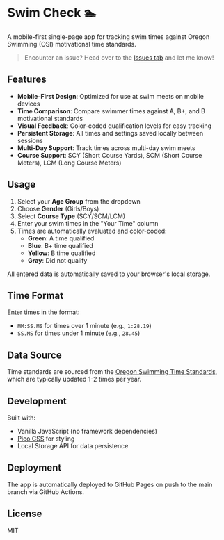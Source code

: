 # Swim Check 🏊

A mobile-first single-page app for tracking swim times against Oregon Swimming (OSI) motivational time standards.

> Encounter an issue? Head over to the [Issues tab](https://github.com/ironprogrammer/swimcheck/issues) and let me know!

## Features

- **Mobile-First Design**: Optimized for use at swim meets on mobile devices
- **Time Comparison**: Compare swimmer times against A, B+, and B motivational standards
- **Visual Feedback**: Color-coded qualification levels for easy tracking
- **Persistent Storage**: All times and settings saved locally between sessions
- **Multi-Day Support**: Track times across multi-day swim meets
- **Course Support**: SCY (Short Course Yards), SCM (Short Course Meters), LCM (Long Course Meters)

## Usage

1. Select your **Age Group** from the dropdown
2. Choose **Gender** (Girls/Boys)
3. Select **Course Type** (SCY/SCM/LCM)
4. Enter your swim times in the "Your Time" column
5. Times are automatically evaluated and color-coded:
   - **Green**: A time qualified
   - **Blue**: B+ time qualified
   - **Yellow**: B time qualified
   - **Gray**: Did not qualify

All entered data is automatically saved to your browser's local storage.

## Time Format

Enter times in the format:
- `MM:SS.MS` for times over 1 minute (e.g., `1:28.19`)
- `SS.MS` for times under 1 minute (e.g., `28.45`)

## Data Source

Time standards are sourced from the [Oregon Swimming Time Standards](https://www.oregonswimming.org/page/competition/time-standards), which are typically updated 1-2 times per year.

## Development

Built with:
- Vanilla JavaScript (no framework dependencies)
- [Pico CSS](https://picocss.com/) for styling
- Local Storage API for data persistence

## Deployment

The app is automatically deployed to GitHub Pages on push to the main branch via GitHub Actions.

## License

MIT
